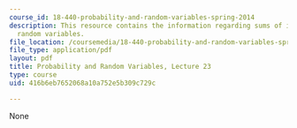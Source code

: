```yaml
---
course_id: 18-440-probability-and-random-variables-spring-2014
description: This resource contains the information regarding sums of independent
  random variables.
file_location: /coursemedia/18-440-probability-and-random-variables-spring-2014/416b6eb7652068a10a752e5b309c729c_MIT18_440S14_Lecture23.pdf
file_type: application/pdf
layout: pdf
title: Probability and Random Variables, Lecture 23
type: course
uid: 416b6eb7652068a10a752e5b309c729c

---
```

None